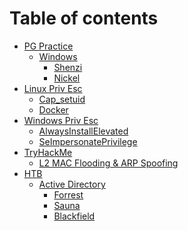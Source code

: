 # Table of contents

* [PG Practice](README.md)
  * [Windows](pg-practice/windows/README.md)
    * [Shenzi](pg-practice/windows/shenzi.md)
    * [Nickel](pg-practice/windows/nickel.md)
* [Linux Priv Esc](<README (1).md>)
  * [Cap\_setuid](linux-priv-esc/cap\_setuid.md)
  * [Docker](linux-priv-esc/docker.md)
* [Windows Priv Esc](<README (1) (1).md>)
  * [AlwaysInstallElevated](windows-priv-esc/alwaysinstallelevated.md)
  * [SeImpersonatePrivilege](readme/seimpersonateprivilege.md)
* [TryHackMe](tryhackme/README.md)
  * [L2 MAC Flooding & ARP Spoofing](tryhackme/l2-mac-flooding-and-arp-spoofing.md)
* [HTB](htb/README.md)
  * [Active Directory](htb/active-directory/README.md)
    * [Forrest](htb/active-directory/forrest.md)
    * [Sauna](htb/active-directory/sauna.md)
    * [Blackfield](htb/active-directory/blackfield.md)
